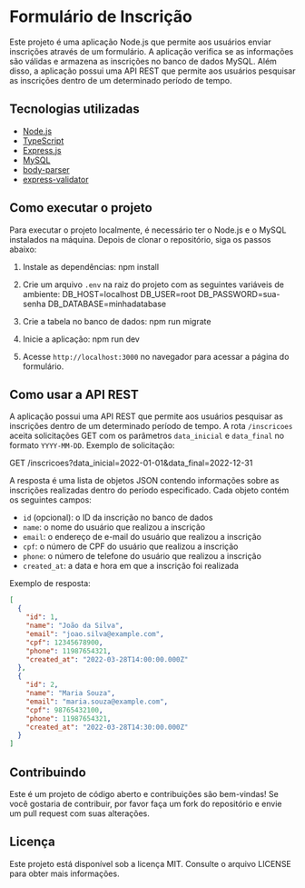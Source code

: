 # Formulário de Inscrição

Este projeto é uma aplicação Node.js que permite aos usuários enviar inscrições através de um formulário. A aplicação verifica se as informações são válidas e armazena as inscrições no banco de dados MySQL. Além disso, a aplicação possui uma API REST que permite aos usuários pesquisar as inscrições dentro de um determinado período de tempo.

## Tecnologias utilizadas

- [Node.js](https://nodejs.org/)
- [TypeScript](https://www.typescriptlang.org/)
- [Express.js](https://expressjs.com/)
- [MySQL](https://www.mysql.com/)
- [body-parser](https://www.npmjs.com/package/body-parser)
- [express-validator](https://express-validator.github.io/docs/)

## Como executar o projeto

Para executar o projeto localmente, é necessário ter o Node.js e o MySQL instalados na máquina. Depois de clonar o repositório, siga os passos abaixo:

1. Instale as dependências:
npm install


2. Crie um arquivo `.env` na raiz do projeto com as seguintes variáveis de ambiente:
DB_HOST=localhost DB_USER=root DB_PASSWORD=sua-senha DB_DATABASE=minhadatabase


3. Crie a tabela no banco de dados:
npm run migrate


4. Inicie a aplicação:
npm run dev


5. Acesse `http://localhost:3000` no navegador para acessar a página do formulário.

## Como usar a API REST

A aplicação possui uma API REST que permite aos usuários pesquisar as inscrições dentro de um determinado período de tempo. A rota `/inscricoes` aceita solicitações GET com os parâmetros `data_inicial` e `data_final` no formato `YYYY-MM-DD`. Exemplo de solicitação:

GET /inscricoes?data_inicial=2022-01-01&data_final=2022-12-31


A resposta é uma lista de objetos JSON contendo informações sobre as inscrições realizadas dentro do período especificado. Cada objeto contém os seguintes campos:

- `id` (opcional): o ID da inscrição no banco de dados
- `name`: o nome do usuário que realizou a inscrição
- `email`: o endereço de e-mail do usuário que realizou a inscrição
- `cpf`: o número de CPF do usuário que realizou a inscrição
- `phone`: o número de telefone do usuário que realizou a inscrição
- `created_at`: a data e hora em que a inscrição foi realizada

Exemplo de resposta:

```json
[
  {
    "id": 1,
    "name": "João da Silva",
    "email": "joao.silva@example.com",
    "cpf": 12345678900,
    "phone": 11987654321,
    "created_at": "2022-03-28T14:00:00.000Z"
  },
  {
    "id": 2,
    "name": "Maria Souza",
    "email": "maria.souza@example.com",
    "cpf": 98765432100,
    "phone": 11987654321,
    "created_at": "2022-03-28T14:30:00.000Z"
  }
]
```

## Contribuindo
Este é um projeto de código aberto e contribuições são bem-vindas! Se você gostaria de contribuir, por favor faça um fork do repositório e envie um pull request com suas alterações.

## Licença
Este projeto está disponível sob a licença MIT. Consulte o arquivo LICENSE para obter mais informações.
